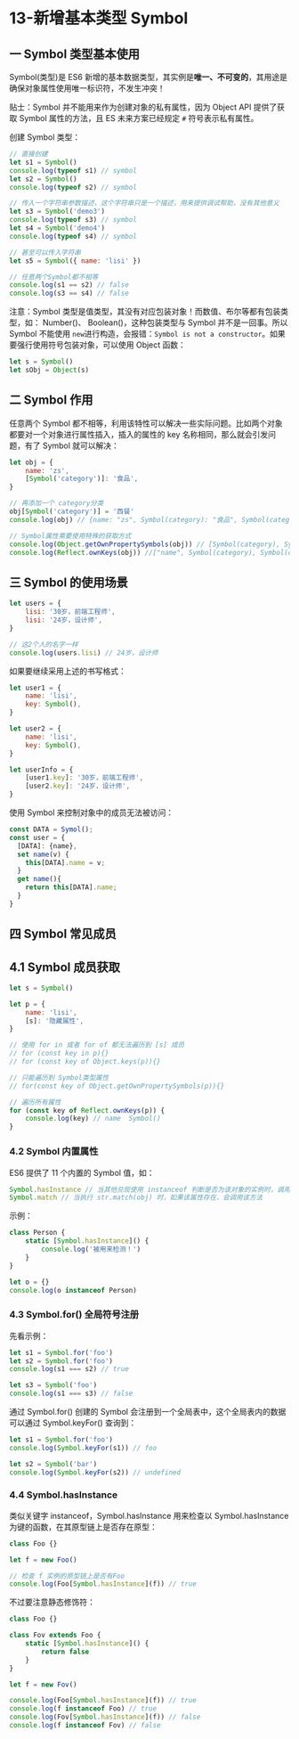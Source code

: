 # 13-新增基本类型 Symbol

## 一 Symbol 类型基本使用

Symbol(类型)是 ES6 新增的基本数据类型，其实例是**唯一、不可变的**，其用途是确保对象属性使用唯一标识符，不发生冲突！

贴士：Symbol 并不能用来作为创建对象的私有属性，因为 Object API 提供了获取 Symbol 属性的方法，且 ES 未来方案已经规定 `#` 符号表示私有属性。

创建 Symbol 类型：

```js
// 直接创建
let s1 = Symbol()
console.log(typeof s1) // symbol
let s2 = Symbol()
console.log(typeof s2) // symbol

// 传入一个字符串参数描述，这个字符串只是一个描述，用来提供调试帮助，没有其他意义
let s3 = Symbol('demo3')
console.log(typeof s3) // symbol
let s4 = Symbol('demo4')
console.log(typeof s4) // symbol

// 甚至可以传入字符串
let s5 = Symbol({ name: 'lisi' })

// 任意两个Symbol都不相等
console.log(s1 == s2) // false
console.log(s3 == s4) // false
```

注意：Symbol 类型是值类型，其没有对应包装对象！而数值、布尔等都有包装类型，如： Number()、 Boolean()，这种包装类型与 Symbol 并不是一回事。所以 Symbol 不能使用 `new`进行构造，会报错：`Symbol is not a constructor`。如果要强行使用符号包装对象，可以使用 Object 函数：

```js
let s = Symbol()
let sObj = Object(s)
```

## 二 Symbol 作用

任意两个 Symbol 都不相等，利用该特性可以解决一些实际问题。比如两个对象都要对一个对象进行属性插入，插入的属性的 key 名称相同，那么就会引发问题，有了 Symbol 就可以解决：

```js
let obj = {
    name: 'zs',
    [Symbol('category')]: '食品',
}

// 再添加一个 category分类
obj[Symbol('category')] = '西餐'
console.log(obj) // {name: "zs", Symbol(category): "食品", Symbol(category): "西餐"}

// Symbol属性需要使用特殊的获取方式
console.log(Object.getOwnPropertySymbols(obj)) // [Symbol(category), Symbol(category)]
console.log(Reflect.ownKeys(obj)) //["name", Symbol(category), Symbol(category)]
```

## 三 Symbol 的使用场景

```js
let users = {
    lisi: '30岁，前端工程师',
    lisi: '24岁，设计师',
}

// 这2个人的名字一样
console.log(users.lisi) // 24岁，设计师
```

如果要继续采用上述的书写格式：

```js
let user1 = {
    name: 'lisi',
    key: Symbol(),
}

let user2 = {
    name: 'lisi',
    key: Symbol(),
}

let userInfo = {
    [user1.key]: '30岁，前端工程师',
    [user2.key]: '24岁，设计师',
}
```

使用 Symbol 来控制对象中的成员无法被访问：

```js
const DATA = Symol();
const user = {
  [DATA]: {name},
  set name(v) {
    this[DATA].name = v;
  }
  get name(){
    return this[DATA].name;
  }
}
```

## 四 Symbol 常见成员

## 4.1 Symbol 成员获取

```js
let s = Symbol()

let p = {
    name: 'lisi',
    [s]: '隐藏属性',
}

// 使用 for in 或者 for of 都无法遍历到 [s] 成员
// for (const key in p){}
// for (const key of Object.keys(p)){}

// 只能遍历到 Symbol类型属性
// for(const key of Object.getOwnPropertySymbols(p)){}

// 遍历所有属性
for (const key of Reflect.ownKeys(p)) {
    console.log(key) // name  Symbol()
}
```

### 4.2 Symbol 内置属性

ES6 提供了 11 个内置的 Symbol 值，如：

```js
Symbol.hasInstance // 当其他兑现使用 instanceof 判断是否为该对象的实例时，调用该方法
Symbol.match // 当执行 str.match(obj) 时，如果该属性存在，会调用该方法
```

示例：

```js
class Person {
    static [Symbol.hasInstance]() {
        console.log('被用来检测！')
    }
}

let o = {}
console.log(o instanceof Person)
```

### 4.3 Symbol.for() 全局符号注册

先看示例：

```js
let s1 = Symbol.for('foo')
let s2 = Symbol.for('foo')
console.log(s1 === s2) // true

let s3 = Symbol('foo')
console.log(s1 === s3) // false
```

通过 Symbol.for() 创建的 Symbol 会注册到一个全局表中，这个全局表内的数据可以通过 Symbol.keyFor() 查询到：

```js
let s1 = Symbol.for('foo')
console.log(Symbol.keyFor(s1)) // foo

let s2 = Symbol('bar')
console.log(Symbol.keyFor(s2)) // undefined
```

### 4.4 Symbol.hasInstance

类似关键字 instanceof，Symbol.hasInstance 用来检查以 Symbol.hasInstance 为键的函数，在其原型链上是否存在原型：

```js
class Foo {}

let f = new Foo()

// 检查 f 实例的原型链上是否有Foo
console.log(Foo[Symbol.hasInstance](f)) // true
```

不过要注意静态修饰符：

```js
class Foo {}

class Fov extends Foo {
    static [Symbol.hasInstance]() {
        return false
    }
}

let f = new Fov()

console.log(Foo[Symbol.hasInstance](f)) // true
console.log(f instanceof Foo) // true
console.log(Fov[Symbol.hasInstance](f)) // false
console.log(f instanceof Fov) // false
```
